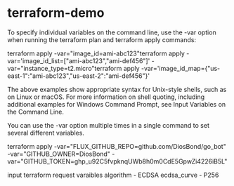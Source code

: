# terraform-demo

To specify individual variables on the command line, use the -var option when running the terraform plan and terraform apply commands:

terraform apply -var="image_id=ami-abc123"terraform apply -var='image_id_list=["ami-abc123","ami-def456"]' -var="instance_type=t2.micro"terraform apply -var='image_id_map={"us-east-1":"ami-abc123","us-east-2":"ami-def456"}'

The above examples show appropriate syntax for Unix-style shells, such as on Linux or macOS. For more information on shell quoting, including additional examples for Windows Command Prompt, see Input Variables on the Command Line.

You can use the -var option multiple times in a single command to set several different variables.



terraform apply -var="FLUX_GITHUB_REPO=github.com/DiosBond/go_bot" -var="GITHUB_OWNER=DiosBond" -var="GITHUB_TOKEN=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"

input terraform request varaibles
    algorithm - ECDSA
    ecdsa_curve - P256
